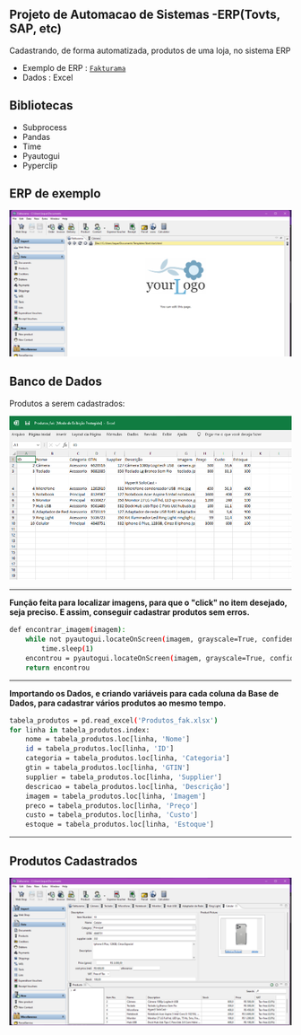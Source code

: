 ## Projeto de Automacao de Sistemas -ERP(Tovts, SAP, etc)
 
 Cadastrando, de forma automatizada, produtos de uma loja, no sistema ERP
- Exemplo de ERP : [`Fakturama`](https://www.fakturama.info/)
- Dados : Excel

## Bibliotecas

- Subprocess
- Pandas
- Time
- Pyautogui
- Pyperclip

## ERP de exemplo

![image](https://github.com/jackdepaulo/automacao-ERP/blob/6c2593ee31c695e77c3f8d1ed762985924f0a066/imagens/erp.png)

## Banco de Dados

Produtos a serem cadastrados:

![image](https://github.com/jackdepaulo/automacao-ERP/blob/5b645ed1ad4e44dc7774ae72742efe9e1d6c7e6b/imagens/dados.png)

---


**Função feita para localizar imagens, para que o "click" no item desejado, seja preciso. E assim, conseguir cadastrar produtos sem erros.**
```sh
def encontrar_imagem(imagem):
    while not pyautogui.locateOnScreen(imagem, grayscale=True, confidence=0.90):
        time.sleep(1)
    encontrou = pyautogui.locateOnScreen(imagem, grayscale=True, confidence=0.90)
    return encontrou
```

---

**Importando os Dados, e criando variáveis para cada coluna da Base de Dados, para cadastrar vários produtos ao mesmo tempo.**
```sh
tabela_produtos = pd.read_excel('Produtos_fak.xlsx')
for linha in tabela_produtos.index:
    nome = tabela_produtos.loc[linha, 'Nome']
    id = tabela_produtos.loc[linha, 'ID']
    categoria = tabela_produtos.loc[linha, 'Categoria']
    gtin = tabela_produtos.loc[linha, 'GTIN']
    supplier = tabela_produtos.loc[linha, 'Supplier']
    descricao = tabela_produtos.loc[linha, 'Descrição']
    imagem = tabela_produtos.loc[linha, 'Imagem']
    preco = tabela_produtos.loc[linha, 'Preço']
    custo = tabela_produtos.loc[linha, 'Custo']
    estoque = tabela_produtos.loc[linha, 'Estoque']
```
---

## Produtos Cadastrados
![image](https://github.com/jackdepaulo/automacao-ERP/blob/6c2593ee31c695e77c3f8d1ed762985924f0a066/imagens/fakturama-resultado.png)



    
